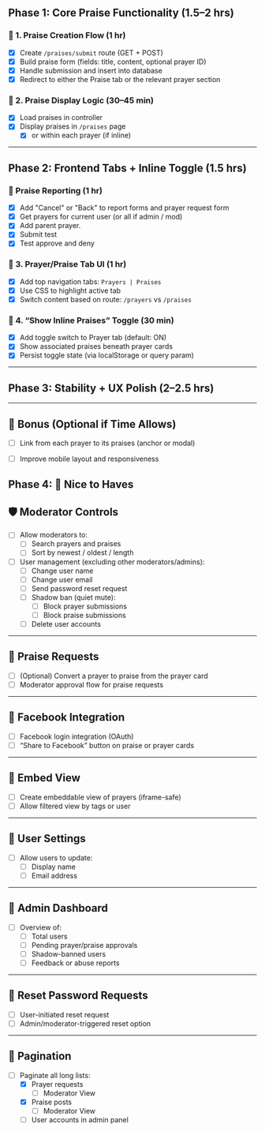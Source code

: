 ## Phase 1: Core Praise Functionality (1.5–2 hrs)

### 🔹 1. Praise Creation Flow (1 hr)
- [x] Create `/praises/submit` route (GET + POST)
- [x] Build praise form (fields: title, content, optional prayer ID)
- [x] Handle submission and insert into database
- [x] Redirect to either the Praise tab or the relevant prayer section

### 🔹 2. Praise Display Logic (30–45 min)
- [x] Load praises in controller
- [x] Display praises in `/praises` page 
  - [x] or within each prayer (if inline)

---

## Phase 2: Frontend Tabs + Inline Toggle (1.5 hrs)

### 🔹 Praise Reporting (1 hr) 
- [x] Add "Cancel" or "Back" to report forms and prayer request form
- [x] Get prayers for current user (or all if admin / mod)
- [x] Add parent prayer.
- [x] Submit test
- [x] Test approve and deny

### 🔹 3. Prayer/Praise Tab UI (1 hr)
- [x] Add top navigation tabs: `Prayers | Praises`
- [x] Use CSS to highlight active tab
- [x] Switch content based on route: `/prayers` vs `/praises`

### 🔹 4. “Show Inline Praises” Toggle (30 min)
- [x] Add toggle switch to Prayer tab (default: ON)
- [x] Show associated praises beneath prayer cards
- [x] Persist toggle state (via localStorage or query param)

---

## Phase 3: Stability + UX Polish (2–2.5 hrs)
---

## 🚀 Bonus (Optional if Time Allows)
- [ ] Link from each prayer to its praises (anchor or modal)
- [ ] Improve mobile layout and responsiveness


## Phase 4: 🌟 Nice to Haves

## 🛡️ Moderator Controls
- [ ] Allow moderators to:
  - [ ] Search prayers and praises
  - [ ] Sort by newest / oldest / length
- [ ] User management (excluding other moderators/admins):
  - [ ] Change user name
  - [ ] Change user email
  - [ ] Send password reset request
  - [ ] Shadow ban (quiet mute):
    - [ ] Block prayer submissions
    - [ ] Block praise submissions
  - [ ] Delete user accounts

---

## 🙏 Praise Requests
- [ ] (Optional) Convert a prayer to praise from the prayer card
- [ ] Moderator approval flow for praise requests

---

## 📱 Facebook Integration
- [ ] Facebook login integration (OAuth)
- [ ] “Share to Facebook” button on praise or prayer cards

---

## 🧩 Embed View
- [ ] Create embeddable view of prayers (iframe-safe)
- [ ] Allow filtered view by tags or user

---

## 👤 User Settings
- [ ] Allow users to update:
  - [ ] Display name
  - [ ] Email address

---

## 🧠 Admin Dashboard
- [ ] Overview of:
  - [ ] Total users
  - [ ] Pending prayer/praise approvals
  - [ ] Shadow-banned users
  - [ ] Feedback or abuse reports

---

## 🔐 Reset Password Requests
- [ ] User-initiated reset request
- [ ] Admin/moderator-triggered reset option

---

## 📄 Pagination
- [ ] Paginate all long lists:
  - [x] Prayer requests
    - [ ] Moderator View
  - [x] Praise posts
    - [ ] Moderator View
  - [ ] User accounts in admin panel
